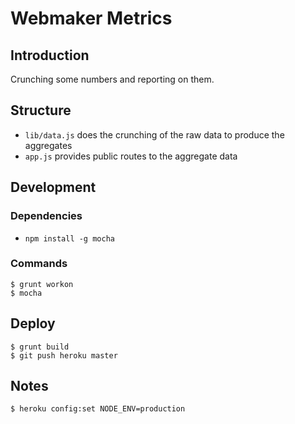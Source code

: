 Webmaker Metrics
===================================================

## Introduction

Crunching some numbers and reporting on them.

## Structure

* `lib/data.js` does the crunching of the raw data to produce the aggregates
* `app.js` provides public routes to the aggregate data

## Development

### Dependencies
* `npm install -g mocha`

### Commands
```
$ grunt workon
$ mocha
```

## Deploy

```
$ grunt build
$ git push heroku master
```

## Notes

```
$ heroku config:set NODE_ENV=production
```

